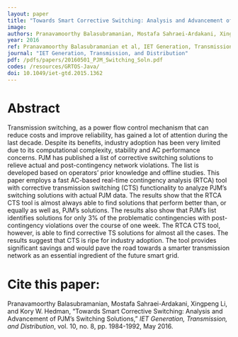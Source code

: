 ```yaml
---
layout: paper
title: "Towards Smart Corrective Switching: Analysis and Advancement of PJM’s Switching Solutions"
image: 
authors: Pranavamoorthy Balasubramanian, Mostafa Sahraei-Ardakani, Xingpeng Li, Kory W. Hedman.
year: 2016
ref: Pranavamoorthy Balasubramanian et al, IET Generation, Transmission, and Distribution, 2016.
journal: "IET Generation, Transmission, and Distribution"
pdf: /pdfs/papers/20160501_PJM_Switching_Soln.pdf
codes: /resources/GRTOS-Java/
doi: 10.1049/iet-gtd.2015.1362
---
```


# Abstract

Transmission switching, as a power flow control mechanism that can reduce costs and improve reliability, has gained a lot of attention during the last decade. Despite its benefits, industry adoption has been very limited due to its computational complexity, stability and AC performance concerns. PJM has published a list of corrective switching solutions to relieve actual and post-contingency network violations. The list is developed based on operators’ prior knowledge and offline studies. This paper employs a fast AC-based real-time contingency analysis (RTCA) tool with corrective transmission switching (CTS) functionality to analyze PJM’s switching solutions with actual PJM data. The results show that the RTCA CTS tool is almost always able to find solutions that perform better than, or equally as well as, PJM’s solutions. The results also show that PJM’s list identifies solutions for only 3% of the problematic contingencies with post-contingency violations over the course of one week. The RTCA CTS tool, however, is able to find corrective TS solutions for almost all the cases. The results suggest that CTS is ripe for industry adoption. The tool provides significant savings and would pave the road towards a smarter transmission network as an essential ingredient of the future smart grid.

# Cite this paper:
Pranavamoorthy Balasubramanian, Mostafa Sahraei-Ardakani, Xingpeng Li, and Kory W. Hedman, “Towards Smart Corrective Switching: Analysis and Advancement of PJM’s Switching Solutions,” *IET Generation, Transmission, and Distribution*, vol. 10, no. 8, pp. 1984-1992, May 2016.